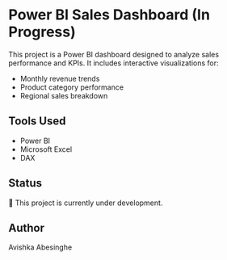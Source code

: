 # Power BI Sales Dashboard (In Progress)

This project is a Power BI dashboard designed to analyze sales performance and KPIs. It includes interactive visualizations for:

- Monthly revenue trends
- Product category performance
- Regional sales breakdown

## Tools Used
- Power BI
- Microsoft Excel
- DAX

## Status
🚧 This project is currently under development.

## Author
Avishka Abesinghe

